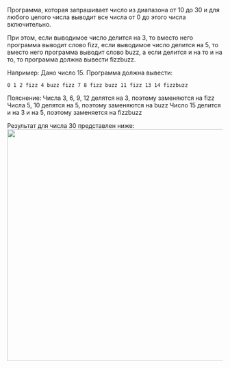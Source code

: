 Программа, которая запрашивает число из диапазона от 10 до 30 и для любого целого числа выводит все числа от 0 до этого числа включительно.

При этом, если выводимое число делится на 3, то вместо него программа выводит слово fizz, если выводимое число делится на 5, то вместо него программа выводит слово buzz, а если делится и на то и на то, то программа должна вывести fizzbuzz.


Например: Дано число 15. Программа должна вывести:

```0 1 2 fizz 4 buzz fizz 7 8 fizz buzz 11 fizz 13 14 fizzbuzz```


Пояснение:
Числа 3, 6, 9, 12 делятся на 3, поэтому заменяются на fizz
Числа 5, 10 делятся на 5, поэтому заменяются на buzz
Число 15 делится и на 3 и на 5, поэтому заменяется на fizzbuzz
<div>Результат для числа 30 представлен ниже:</div>
<div><img /></div>
<img src="https://github.com/user-attachments/assets/e01df903-698a-4362-a089-3885cd644ab8" width="997" height="542" />
